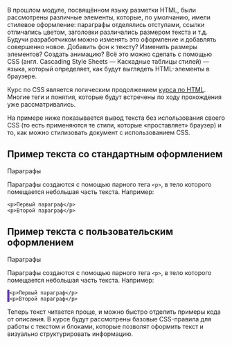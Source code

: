 
В прошлом модуле, посвящённом языку разметки HTML, были рассмотрены различные элементы, которые, по умолчанию, имели стилевое оформление: параграфы отделялись отступами, ссылки отличались цветом, заголовки различались размером текста и т.д. Будучи разработчиком можно изменять это оформление и добавлять совершенно новое. Добавить фон к тексту? Изменить размеры элементов? Создать анимацию? Всё это можно сделать с помощью CSS (англ. Cascading Style Sheets — Каскадные таблицы стилей) — языка, который определяет, как будут выглядеть HTML-элементы в браузере.

Курс по CSS является логическим продолжением [курса по HTML](https://ru.code-basics.com/languages/html). Многие теги и понятия, которые будут встречены по ходу прохождения уже рассматривались.

На примере ниже показывается вывод текста без использования своего CSS (то есть применяются те стили, которые «проставляет» браузер) и то, как можно стилизовать документ с использованием CSS.

## Пример текста со стандартным оформлением

<div class="hexlet-basics-example my-3">
  <p class="h2">Параграфы</p>
  <p>Параграфы создаются с помощью парного тега <code>&lt;p&gt;</code>, в тело которого помещается небольшая часть текста. Например:</p>
  <pre><code>&lt;p&gt;Первый параграф&lt;/p&gt;
&lt;p&gt;Второй параграф&lt;/p&gt;</code></pre>
</div>

## Пример текста с пользовательским оформлением

<div class="hexlet-basics-example my-3">
  <p class="border-bottom display-6 pb-2">Параграфы</p>
  <p class="lead">Параграфы создаются с помощью парного тега <code>&lt;p&gt;</code>, в тело которого помещается небольшая часть текста. Например:</p>
  <pre class="bg-light my-4" style="border-left: 5px solid #673ab7!important;"><code>&lt;p&gt;Первый параграф&lt;/p&gt;
&lt;p&gt;Второй параграф&lt;/p&gt;</code></pre>
</div>

Теперь текст читается проще, и можно быстро отделить примеры кода от описания. В курсе будут рассмотрены базовые CSS-правила для работы с текстом и блоками, которые позволят оформить текст и визуально структурировать информацию.

